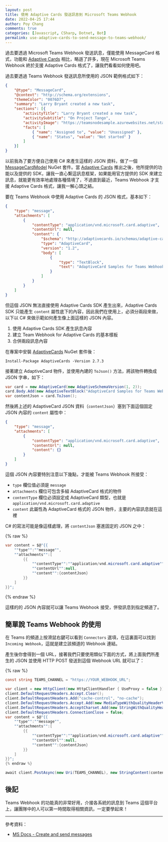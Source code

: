 ```yaml
---
layout: post
title: 使用 Adaptive Cards 發送訊息到 Microsoft Teams Webhook
date: 2022-04-25 17:44
author: Poy Chang
comments: true
categories: [Javascript, CSharp, Dotnet, Bot]
permalink: use-adaptive-cards-to-send-message-to-teams-webhook/
---
```


過去要透過 Microsoft Teams Webhook 發送訊息，僅能使用 MessageCard 格式，功能和 [Adaptive Cards](https://adaptivecards.io/) 相比，略遜了許多，現在 Microsoft Teams Webhook 終於支援 Adaptive Cards 格式了，讓我們看看如何使用吧。

過去要透過 Teams Webhook 發送訊息所使用的 JSON 範例格式如下：

```json
{
    "@type": "MessageCard",
    "@context": "http://schema.org/extensions",
    "themeColor": "0076D7",
    "summary": "Larry Bryant created a new task",
    "sections": [{
        "activityTitle": "Larry Bryant created a new task",
        "activitySubtitle": "On Project Tango",
        "activityImage": "https://teamsnodesample.azurewebsites.net/static/img/image5.png",
        "facts": [
            { "name": "Assigned to", "value": "Unassigned" },
            { "name": "Status", "value": "Not started" }
        ]
    }]
}
```

以前我為了要方便自己使用 C# 來產生這樣的 JSON 資料，做了一個 [MessageCardModel](https://www.nuget.org/packages/MessageCardModel) NuGet 套件。當 [Adaptive Cards](https://adaptivecards.io/) 推出之後，他所提供的功能以及提供的 SDK，讓我一直心繫這訊息框架，如果能用官方提供的 SDK 來建立訊息，就能更有效率地處理各種情境了，不過直到最近，Teams Webhook 才支援 Adaptive Cards 格式，讓我一解心頭之結。

要在 Teams Webhook 中使用 Adaptive Cards 的 JSON 格式，基本如下：

```json
{
    "type": "message",
    "attachments": [
        {
            "contentType": "application/vnd.microsoft.card.adaptive",
            "contentUrl": null,
            "content": {
                "$schema": "http://adaptivecards.io/schemas/adaptive-card.json",
                "type": "AdaptiveCard",
                "version": "1.2",
                "body": [
                    {
                        "type": "TextBlock",
                        "text": "AdaptiveCard Samples for Teams Webhook",
                    }
                ]
            }
        }
    ]
}
```

但這個 JSON 無法直接使用 Adaptive Cards SDK 產生出來，Adaptive Cards SDK 只能產生 `content` 屬性底下的內容，因此我們在使用上，必須分兩段來做，以下以 C# 來做示範如何產生像上面這樣的 JSON 內容。

1. 使用 Adaptive Cards SDK 產生訊息內容
2. 建立 Team Webhook for Adaptive Cards 的基本樣板
3. 合併兩段訊息內容

在專案中安裝 [AdaptiveCards](https://www.nuget.org/packages/AdaptiveCards/) NuGet 套件後：

```
Install-Package AdaptiveCards -Version 2.7.3
```

接著建立 AdaptiveCard 物件，並使用內建的 `ToJson()` 方法，將該物件轉換成 JSON 字串，如下：

```csharp
var card = new AdaptiveCard(new AdaptiveSchemaVersion(1, 2));
card.Body.Add(new AdaptiveTextBlock("AdaptiveCard Samples for Teams Webhook"));
var contentJson = card.ToJson();
```

然後將上述的 AdaptiveCard JSON 資料（`contentJson`）塞到下面這個固定 JSON 內容的 `content` 屬性中：

```json
{
    "type": "message",
    "attachments": [
        {
            "contentType": "application/vnd.microsoft.card.adaptive",
            "contentUrl": null,
            "content": {}
        }
    ]
}
```

這個 JSON 內容要特別注意以下幾點，才能被 Teams Webhook 所接受：

- `type` 欄位值必須是 `message`
- `attachments` 欄位可包含多組 AdaptiveCard 格式的物件
- `contentType` 欄位必須設定成 AdaptiveCard 類型，也就是 `application/vnd.microsoft.card.adaptive`
- `content` 此屬性為 AdaptiveCard 格式的 JSON 物件，主要的內容訊息就在這裡

C# 的寫法可能是像這樣處理，將 `contentJson` 塞進固定的 JSON 之中：

{% raw %}
```csharp
var content = $@"{{
    ""type"":""message"",
    ""attachments"":[
        {{
            ""contentType"":""application/vnd.microsoft.card.adaptive"",
            ""contentUrl"":null,
            ""content"":{contentJson}
        }}
    ]
}}";
```
{% endraw %}

這樣的的 JSON 內容就可以讓 Teams Webhook 接受，併發訊息到指定頻道了。

## 簡單說 Teams Webhook 的使用

在 Teams 的頻道上按滑鼠右鍵可以看到 `Connectors` 選項，在這裏面可以找到 `Incoming Webhook`，這就是建立該頻道的 Webhook 連結。

產生後你會得到一個 URL，接著我們只要使用類似下面的方式，將上面我們所產生的 JSON 並使用 HTTP POST 發送到這個 Webhook URL 就可以了：

{% raw %}
```csharp
const string TEAMS_CHANNEL = "https://YOUR_WEBHOOK_URL";

var client = new HttpClient(new HttpClientHandler { UseProxy = false });
client.DefaultRequestHeaders.Accept.Clear();
client.DefaultRequestHeaders.Add("cache-control", "no-cache");
client.DefaultRequestHeaders.Accept.Add(new MediaTypeWithQualityHeaderValue("application/json"));
client.DefaultRequestHeaders.AcceptCharset.Add(new StringWithQualityHeaderValue("utf-8"));
client.DefaultRequestHeaders.ConnectionClose = false;
var content = $@"{{
    ""type"":""message"",
    ""attachments"":[
        {{
            ""contentType"":""application/vnd.microsoft.card.adaptive"",
            ""contentUrl"":null,
            ""content"":{contentJson}
        }}
    ]
}}";
{% endraw %}

await client.PostAsync(new Uri(TEAMS_CHANNEL), new StringContent(content, Encoding.UTF8, "application/json"));
```

## 後記

Teams Webhook 的功能真的非常好用，介接各系統的訊息到 Teams 這個平台上，讓團隊中的人可以第一時間取得相關資訊，一定要學起來！

----------

參考資料：

* [MS Docs - Create and send messages](https://docs.microsoft.com/en-us/microsoftteams/platform/webhooks-and-connectors/how-to/connectors-using?tabs=cURL#send-adaptive-cards-using-an-incoming-webhook?WT.mc_id=DT-MVP-5003022)
